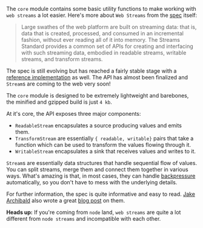 The `core` module contains some basic utility functions to make working with `web streams` a lot easier. Here's more about `Web Streams` from the [spec](https://streams.spec.whatwg.org) itself:

 > Large swathes of the web platform are built on streaming data: that is, data that is created, processed, and consumed in an incremental fashion, without ever reading all of it into memory. The Streams Standard provides a common set of APIs for creating and interfacing with such streaming data, embodied in readable streams, writable streams, and transform streams.

The spec is still evolving but has reached a fairly stable stage with a [reference implementation](https://github.com/whatwg/streams/tree/master/reference-implementation) as well. The API has almost been finalized and `Stream`s are coming to the web very soon!

The `core` module is designed to be extremely lightweight and barebones, the minified and gzipped build is just `4 kb`.

At it's core, the API exposes three major components:

  - `ReadableStream` encapsulates a source producing values and emits them.
  - `TransformStream` are essentially `{ readable, writable}` pairs that take a function which can be used to transform the values flowing through it.
  - `WritableStream` encapsulates a sink that receives values and writes to it.

`Stream`s are essentially data structures that handle sequential flow of values. You can split streams, merge them and connect them together in various ways. What's amazing is that, in most cases, they can handle [backpressure](https://streams.spec.whatwg.org/#pipe-chains) automatically, so you don't have to mess with the underlying details.

For further information, the spec is quite informative and easy to read. [Jake Archibald](https://github.com/jakearchibald) also wrote a great [blog post](https://jakearchibald.com/2016/streams-ftw/) on them.

**Heads up:** If you're coming from `node` land, `web streams` are quite a lot different from `node streams` and incompatible with each other.
